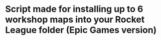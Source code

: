 # Script made for installing up to 6 workshop maps into your Rocket League folder (Epic Games version)